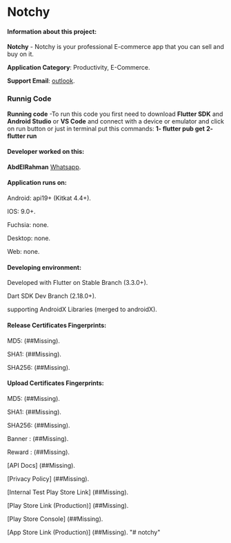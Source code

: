 # Notchy

#### Information about this project:

**Notchy** - Notchy is your professional E-commerce app that you can sell and buy on it.

**Application Category**:  Productivity, E-Commerce.

**Support Email**: [outlook](mailto:abdelrahman-mohamed98@outlook.com).

### Runnig Code

**Running code** -To run this code you first need to download **Flutter SDK** and **Android Studio** or **VS Code** and connect with a device or emulator and click on run button or just in terminal put this commands:
**1- flutter pub get**
**2- flutter run**

#### Developer worked on this:

**AbdElRahman** [Whatsapp](https://api.whatsapp.com/send?phone=0201225743656).

#### Application runs on:

Android: api19+ (Kitkat 4.4+).

IOS: 9.0+.

Fuchsia: none.

Desktop: none.

Web: none.

#### Developing environment:

Developed with Flutter on Stable Branch (3.3.0+).

Dart SDK Dev Branch (2.18.0+).

supporting AndroidX Libraries (merged to androidX).

#### Release Certificates Fingerprints:

MD5: (##Missing).

SHA1: (##Missing).

SHA256: (##Missing).

#### Upload Certificates Fingerprints:

MD5: (##Missing).

SHA1: (##Missing).

SHA256: (##Missing).

Banner : (##Missing).

Reward : (##Missing).

[API Docs] (##Missing).

[Privacy Policy] (##Missing).

[Internal Test Play Store Link] (##Missing).

[Play Store Link (Production)] (##Missing).

[Play Store Console] (##Missing).

[App Store Link (Production)] (##Missing).
"# notchy"
